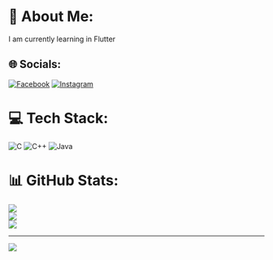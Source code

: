 # 💫 About Me:
I am currently learning in Flutter<br>


## 🌐 Socials:
[![Facebook](https://img.shields.io/badge/Facebook-%231877F2.svg?logo=Facebook&logoColor=white)](https://facebook.com/Rashidujjamanrocky) [![Instagram](https://img.shields.io/badge/Instagram-%23E4405F.svg?logo=Instagram&logoColor=white)](https://instagram.com/hassan_rocky67) 

# 💻 Tech Stack:
![C](https://img.shields.io/badge/c-%2300599C.svg?style=for-the-badge&logo=c&logoColor=white) ![C++](https://img.shields.io/badge/c++-%2300599C.svg?style=for-the-badge&logo=c%2B%2B&logoColor=white) ![Java](https://img.shields.io/badge/java-%23ED8B00.svg?style=for-the-badge&logo=openjdk&logoColor=white)
# 📊 GitHub Stats:
![](https://github-readme-stats.vercel.app/api?username=Rocky&theme=dark&hide_border=false&include_all_commits=false&count_private=false)<br/>
![](https://nirzak-streak-stats.vercel.app/?user=Rocky&theme=dark&hide_border=false)<br/>
![](https://github-readme-stats.vercel.app/api/top-langs/?username=Rocky&theme=dark&hide_border=false&include_all_commits=false&count_private=false&layout=compact)

---
[![](https://visitcount.itsvg.in/api?id=Rocky&icon=0&color=0)](https://visitcount.itsvg.in)

<!-- Proudly created with GPRM ( https://gprm.itsvg.in ) -->
